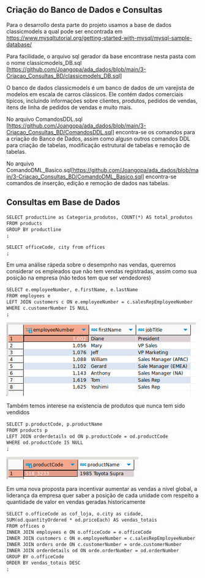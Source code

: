 ## Criação do Banco de Dados e Consultas

Para o desarrollo desta parte do projeto usamos a base de dados classicmodels a qual pode ser encontrada em https://www.mysqltutorial.org/getting-started-with-mysql/mysql-sample-database/ 

Para facilidade, o arquivo sql gerador da base encontrase nesta pasta com o nome classicmodels_DB.sql [https://github.com/Joangopa/ada_dados/blob/main/3-Criacao_Consultas_BD/classicmodels_DB.sql]


O banco de dados classicmodels é um banco de dados de um varejista de modelos em escala de carros clássicos. Ele contém dados comerciais típicos, incluindo informações sobre clientes, produtos, pedidos de vendas, itens de linha de pedidos de vendas e muito mais. 

No arquivo ComandosDDL.sql [https://github.com/Joangopa/ada_dados/blob/main/3-Criacao_Consultas_BD/ComandosDDL.sql] encontra-se os comandos para a criação do Banco de Dados, assim como algusn outros comandos DDL para criação de tabelas, modificação estrutural de tabelas e remoção de tabelas.
 
No arquivo  ComandoDML_Basico.sql[https://github.com/Joangopa/ada_dados/blob/main/3-Criacao_Consultas_BD/ComandoDML_Basico.sql] encontra-se comandos de inserção, edição e remoção de dados nas tabelas.


## Consultas em Base de Dados

```
SELECT productLine as Categoria_produtos, COUNT(*) AS total_produtos
FROM products
GROUP BY productline
;
```

```
SELECT officeCode, city from offices
;
```

Em uma análise rápeda sobre o desempnho nas vendas, queremos considerar os empleados que não tem vendas registradas, assim como sua posição na empresa (não tedos tem que ser vendedores)
```
SELECT e.employeeNumber, e.firstName, e.lastName
FROM employees e
LEFT JOIN customers c ON e.employeeNumber = c.salesRepEmployeeNumber
WHERE c.customerNumber IS NULL
;
```
![empleados_sem_vendas](https://github.com/Joangopa/ada_dados/blob/main/3-Criacao_Consultas_BD/resultados_consultas/empleados_semVendas.png)


Também temos interese na existencia de produtos que nunca tem sido vendidos 
``` 
SELECT p.productCode, p.productName
FROM products p
LEFT JOIN orderdetails od ON p.productCode = od.productCode
WHERE od.productCode IS NULL
;
```
![produtos_nao_vendidos](https://github.com/Joangopa/ada_dados/blob/main/3-Criacao_Consultas_BD/resultados_consultas/produto_sem_vendas.png)


Em uma nova proposta para incentivar aumentar as vendas a nivel global, a liderança da empresa quer saber a posição de cada unidade com respeito a quantidade de valor en vendas geradas historicamente
```
SELECT o.officeCode as cof_loja, o.city as cidade, SUM(od.quantityOrdered * od.priceEach) AS vendas_totais
FROM offices o
INNER JOIN employees e ON o.officeCode = e.officeCode
INNER JOIN customers c ON e.employeeNumber = c.salesRepEmployeeNumber
INNER JOIN orders orde ON c.customerNumber = orde.customerNumber
INNER JOIN orderdetails od ON orde.orderNumber = od.orderNumber
GROUP BY o.officeCode
ORDER BY vendas_totais DESC
;
```






